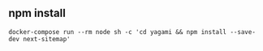 ## npm install
```
docker-compose run --rm node sh -c 'cd yagami && npm install --save-dev next-sitemap'
```
